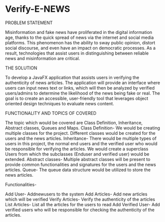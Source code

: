 # Verify-E-NEWS
 PROBLEM STATEMENT


 Misinformation and fake news have proliferated in the digital information age, thanks to the
 quick spread of news via the internet and social media platforms. This phenomenon has the
 ability to sway public opinion, distort social discourse, and even have an impact on democratic
 processes. As a result, technologies that assist users in distinguishing between reliable news and
 misinformation are critical.
 
 THE SOLUTION
 
 To develop a JavaFX application that assists users in verifying the authenticity of news articles.
 The application will provide an interface where users can input news text or links, which will
 then be analyzed by verified users/admins to determine the likelihood of the news being fake or
 real. The goal is to create an accessible, user-friendly tool that leverages object oriented design
 techniques to evaluate news content.
 
 FUNCTIONALITY AND TOPICS OF COVERED
 
 The topic which would be covered are
 Class Definition, Inheritance, Abstract classes, Queues and Maps.
 Class Definition- We would be creating multiple classes for the project. Different classes would
 be created for the users and the news articles.
 Inheritance- There would be multiple types of users in this project, the normal end users and the
 verified user who would be responsible for verifying the articles. We would create a superclass
 Users from which the subclasses (Enduser and verified user) would be extended.
 Abstract classes- Multiple abstract classes will be present to provide common functionalities and
 signatures for the users and the news articles.
 Queue- The queue data structure would be utilized to store the news articles.
 
 Functionalities- 
 
 Add User- Addnewusers to the system
 Add Articles- Add new articles which will be verified
 Verify Articles- Verify the authenticity of the articles
 List Articles- List all the articles for the users to read
 Add Verified User- Add verified users who will be responsible for checking the authenticity of
 the articles.
